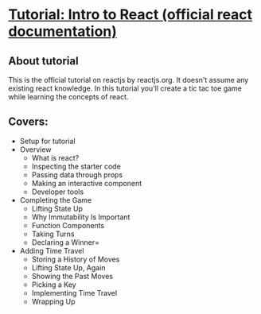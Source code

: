 # [Tutorial: Intro to React (official react documentation)](https://reactjs.org/tutorial/tutorial.html)

## About tutorial
This is the official tutorial on reactjs by reactjs.org. It doesn't assume any existing react knowledge. In this tutorial you'll create a tic tac toe game while learning the concepts of react.

## Covers:
 - Setup for tutorial
 - Overview
    - What is react?
    - Inspecting the starter code
    - Passing data through props
    - Making an interactive component
    - Developer tools
 - Completing the Game
    - Lifting State Up
    - Why Immutability Is Important
    - Function Components
    - Taking Turns
    - Declaring a Winner=
 - Adding Time Travel
    - Storing a History of Moves
    - Lifting State Up, Again
    - Showing the Past Moves
    - Picking a Key
    - Implementing Time Travel
    - Wrapping Up